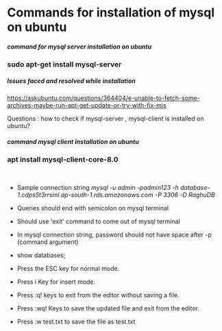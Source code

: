 # Commands for installation of mysql on ubuntu
##### command for mysql server installation on ubuntu
### sudo apt-get install mysql-server
##### Issues faced and resolved while installation
https://askubuntu.com/questions/364404/e-unable-to-fetch-some-archives-maybe-run-apt-get-update-or-try-with-fix-mis

Questions : how to check if mysql-server , mysql-client is installed on ubuntu?

##### command mysql client installation  on ubuntu
### apt install mysql-client-core-8.0


 <br/>
 
* Sample connection string
*mysql -u admin -padmin123 -h database-1.cdps5t3rrsml.ap-south-1.rds.amazonaws.com -P 3306 -D RaghuDB*

* Queries should end with semicolon on mysql terminal
* Should use 'exit' command to come out of mysql terminal
* In mysql connection string, password should not have space after -p (command argument)
* show databases;

* Press the ESC key for normal mode.
* Press i Key for insert mode.
* Press :q! keys to exit from the editor without saving a file.
* Press :wq! Keys to save the updated file and exit from the editor.
* Press :w test.txt to save the file as test.txt
